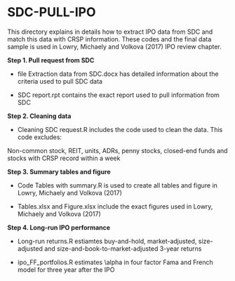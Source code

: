 # SDC-PULL-IPO
This directory explains in details how to extract IPO data from SDC and match this data with CRSP information.
These codes and the final data sample is used in Lowry, Michaely and Volkova (2017) IPO review chapter.

**Step 1. Pull request from SDC**

- file Extraction data from SDC.docx has detailed information about the criteria used to pull SDC data

- SDC report.rpt contains the exact report used to pull information from SDC

**Step 2. Cleaning data**

- Cleaning SDC request.R includes the code used to clean the data. This code excludes:

Non-common stock, REIT, units, ADRs, penny stocks, closed-end funds and stocks with CRSP record within a week

**Step 3. Summary tables and figure**

- Code Tables with summary.R is used to create all tables and figure in Lowry, Michaely and Volkova (2017)

- Tables.xlsx and Figure.xlsx include the exact figures used in Lowry, Michaely and Volkova (2017)

**Step 4. Long-run IPO performance**

- Long-run returns.R estiamtes buy-and-hold, market-adjusted, size-adjusted and size-and-book-to-market-adjusted 3-year returns

- ipo_FF_portfolios.R estimates \alpha in four factor Fama and French model for three year after the IPO
